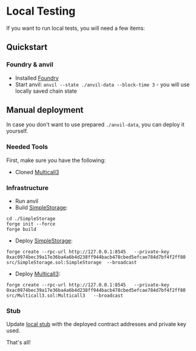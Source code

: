 # Local Testing

If you want to run local tests, you will need a few items:

## Quickstart

### Foundry & anvil

- Installed [Foundry](https://book.getfoundry.sh/getting-started/installation)
- Start anvil: `anvil --state ./anvil-data --block-time 3` - you will use locally saved chain state

## Manual deployment

In case you don't want to use prepared `./anvil-data`, you can deploy it yourself.

### Needed Tools

First, make sure you have the following:

- Cloned [Multicall3](https://github.com/mds1/multicall3)

### Infrastructure

- Run anvil
- Build [SimpleStorage](SimpleStorage):

```shell
cd ./SimpleStorage
forge init --force
forge build
```

- Deploy [SimpleStorage](SimpleStorage):

```shell
forge create --rpc-url http://127.0.0.1:8545   --private-key 0xac0974bec39a17e36ba4a6b4d238ff944bacb478cbed5efcae784d7bf4f2ff80  src/SimpleStorage.sol:SimpleStorage  --broadcast
```

- Deploy [Multicall3](https://github.com/mds1/multicall3):

```shell
forge create --rpc-url http://127.0.0.1:8545   --private-key 0xac0974bec39a17e36ba4a6b4d238ff944bacb478cbed5efcae784d7bf4f2ff80  src/Multicall3.sol:Multicall3   --broadcast
```

### Stub

Update [local stub](local.stub.js) with the deployed contract addresses and private key used.

That's all!
